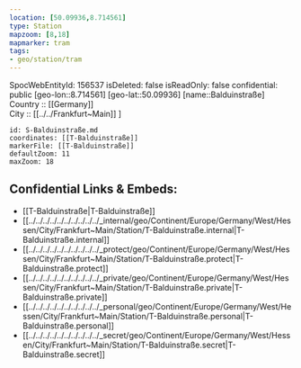 ```yaml
---
location: [50.09936,8.714561] 
type: Station 
mapzoom: [8,18] 
mapmarker: tram 
tags:
- geo/station/tram 
---
```

SpocWebEntityId: 156537
isDeleted: false
isReadOnly: false
confidential: public
[geo-lon::8.714561] 
[geo-lat::50.09936] 
[name::Balduinstraße] 
Country :: [[Germany]]  
City :: [[../../Frankfurt~Main]] ] 


```leaflet
id: S-Balduinstraße.md
coordinates: [[T-Balduinstraße]] 
markerFile: [[T-Balduinstraße]] 
defaultZoom: 11 
maxZoom: 18
```


## Confidential Links & Embeds: 
- [[T-Balduinstraße|T-Balduinstraße]] 
- [[../../../../../../../../../../_internal/geo/Continent/Europe/Germany/West/Hessen/City/Frankfurt~Main/Station/T-Balduinstraße.internal|T-Balduinstraße.internal]] 
- [[../../../../../../../../../../_protect/geo/Continent/Europe/Germany/West/Hessen/City/Frankfurt~Main/Station/T-Balduinstraße.protect|T-Balduinstraße.protect]] 
- [[../../../../../../../../../../_private/geo/Continent/Europe/Germany/West/Hessen/City/Frankfurt~Main/Station/T-Balduinstraße.private|T-Balduinstraße.private]] 
- [[../../../../../../../../../../_personal/geo/Continent/Europe/Germany/West/Hessen/City/Frankfurt~Main/Station/T-Balduinstraße.personal|T-Balduinstraße.personal]] 
- [[../../../../../../../../../../_secret/geo/Continent/Europe/Germany/West/Hessen/City/Frankfurt~Main/Station/T-Balduinstraße.secret|T-Balduinstraße.secret]] 

